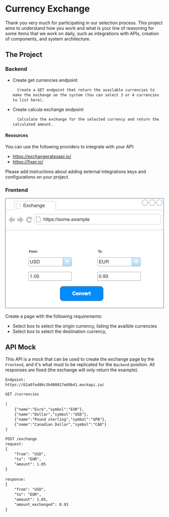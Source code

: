 # Currency Exchange

Thank you very much for participating in our selection process. This project aims to understand how you work and what is your line of reasoning for some items that we work on daily, such as integrations with APIs, creation of components, and system architecture.

## The Project



### Backend

- Create get currencies endpoint

        Create a GET endpoint that return the available currencies to make the exchange on the system (You can select 3 or 4 currencies to list here).

- Create calcula exchange endpoint

        Calculate the exchange for the selected currency and return the calculated amount.

#### Resources

You can use the following providers to integrate with your API:
- https://exchangeratesapi.io/
- https://fixer.io/

Please add instructions about adding external integrations keys and configurations on your project.

### Frontend

![alt text](exchange.png "Exchange page mockup")

Create a page with the following requirements:

- Select box to select the origin currency, listing the availble currencies
- Select box to select the destination currency,


## API Mock

This API is a mock that can be used to create the exchange page by the `Frontend`, and it's what must to be replicated for the `Backend` position. All responses are fixed (the exchange will only return the example).

```
Endpoint:
https://61a0fad86c3b400017e69b41.mockapi.io/
```

```
GET /currencies

[
    {"name":"Euro","symbol":"EUR"},
    {"name":"Dollar","symbol":"USD"},
    {"name":"Pound sterling","symbol":"GPB"},
    {"name":"Canadian Dollar","symbol":"CAD"}
]
```

```
POST /exchange
request:
{
    "from": "USD",
    "to": "EUR",
    "amount": 1.05
}

response:
{
    "from": "USD",
    "to": "EUR",
    "amount": 1.05,
    "amount_exchanged": 0.93
}
```
